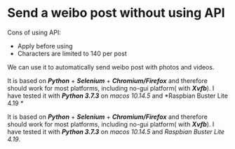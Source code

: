 # Send a weibo post without using API

Cons of using API: 

* Apply before using
* Characters are limited to 140 per post 

We can use it to automatically send weibo post with photos and videos. 

It is based on ***Python*** + ***Selenium*** + ***Chromium/Firefox*** and therefore should work for most platforms, including no-gui platform( with ***Xvfb***). I have tested it with ***Python 3.7.3*** on *macos 10.14.5*  and *Raspbian Buster Lite 4.19 *

It is based on ***Python*** + ***Selenium*** + ***Chromium/Firefox*** and therefore should work for most platforms, including no-gui platform( with ***Xvfb***). I have tested it with ***Python 3.7.3*** on *macos 10.14.5*  and *Raspbian Buster Lite 4.19*.


